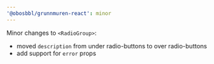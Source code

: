 ```yaml
---
'@obosbbl/grunnmuren-react': minor
---
```


Minor changes to `<RadioGroup>`:

 * moved `description` from under radio-buttons to over radio-buttons
 * add support for `error` props